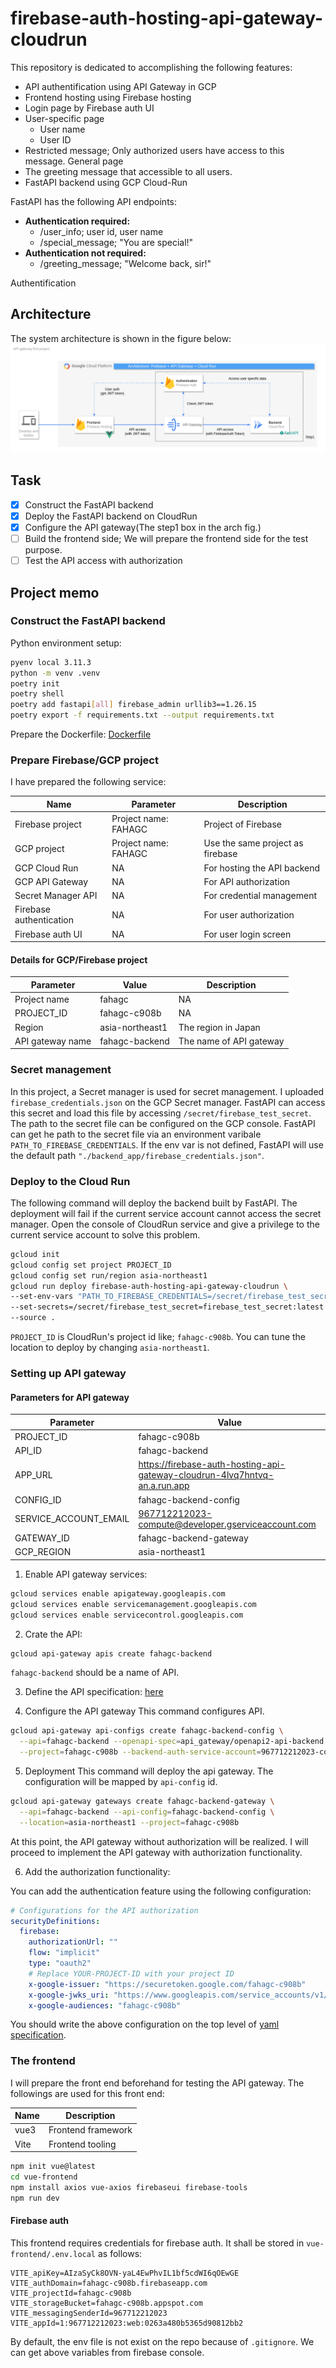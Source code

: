 # firebase-auth-hosting-api-gateway-cloudrun

This repository is dedicated to accomplishing the following features:

- API authentification using API Gateway in GCP
- Frontend hosting using Firebase hosting
- Login page by Firebase auth UI
- User-specific page
    - User name
    - User ID
- Restricted message; Only authorized users have access to this message.
  General page
- The greeting message that accessible to all users.
- FastAPI backend using GCP Cloud-Run

FastAPI has the following API endpoints:

- **Authentication required:**
    - /user_info; user id, user name
    - /special_message; "You are special!"
- **Authentication not required:**
    - /greeting_message; "Welcome back, sir!"

Authentification

## Architecture

The system architecture is shown in the figure below:
![fig](docs/arch_design.drawio.png)

## Task

- [x] Construct the FastAPI backend
- [x] Deploy the FastAPI backend on CloudRun
- [x] Configure the API gateway(The step1 box in the arch fig.)
- [ ] Build the frontend side; We will prepare the frontend side for the test purpose.
- [ ] Test the API access with authorization

## Project memo

### Construct the FastAPI backend

Python environment setup:

```bash
pyenv local 3.11.3
python -m venv .venv
poetry init
poetry shell
poetry add fastapi[all] firebase_admin urllib3==1.26.15
poetry export -f requirements.txt --output requirements.txt
```

Prepare the Dockerfile: [Dockerfile](./Dockerfile)

### Prepare Firebase/GCP project

I have prepared the following service:

| Name                    | Parameter            | Description                      |
|-------------------------|----------------------|----------------------------------|
| Firebase project        | Project name: FAHAGC | Project of Firebase              |
| GCP project             | Project name: FAHAGC | Use the same project as firebase |
| GCP Cloud Run           | NA                   | For hosting the API backend      |
| GCP API Gateway         | NA                   | For API authorization            |
| Secret Manager API      | NA                   | For credential management        |
| Firebase authentication | NA                   | For user authorization           |
| Firebase auth UI        | NA                   | For user login screen            |

#### Details for GCP/Firebase project

| Parameter        | Value           | Description             |
|------------------|-----------------|-------------------------|
| Project name     | fahagc          | NA                      |
| PROJECT_ID       | fahagc-c908b    | NA                      |
| Region           | asia-northeast1 | The region in Japan     |
| API gateway name | fahagc-backend  | The name of API gateway |

### Secret management

In this project, a Secret manager is used for secret management.
I uploaded `firebase_credentials.json` on the GCP Secret manager. FastAPI can access this secret and load this file by
accessing `/secret/firebase_test_secret`.
The path to the secret file can be configured on the GCP console.
FastAPI can get he path to the secret file via an environment varibale `PATH_TO_FIREBASE_CREDENTIALS`. If the env var is
not defined, FastAPI will use the default path `"./backend_app/firebase_credentials.json"`.

### Deploy to the Cloud Run

The following command will deploy the backend built by FastAPI.
The deployment will fail if the current service account cannot access the secret manager.
Open the console of CloudRun service and give a privilege to the current service account to solve this problem.

```bash
gcloud init
gcloud config set project PROJECT_ID
gcloud config set run/region asia-northeast1
gcloud run deploy firebase-auth-hosting-api-gateway-cloudrun \
--set-env-vars "PATH_TO_FIREBASE_CREDENTIALS=/secret/firebase_test_secret" \
--set-secrets=/secret/firebase_test_secret=firebase_test_secret:latest \
--source .
```

`PROJECT_ID` is CloudRun's project id like; `fahagc-c908b`.
You can tune the location to deploy by changing `asia-northeast1`.

### Setting up API gateway

#### Parameters for API gateway

| Parameter             | Value                                                                      |
|-----------------------|----------------------------------------------------------------------------|
| PROJECT_ID            | fahagc-c908b                                                               |
| API_ID                | fahagc-backend                                                             |
| APP_URL               | https://firebase-auth-hosting-api-gateway-cloudrun-4lvq7hntvq-an.a.run.app |
| CONFIG_ID             | fahagc-backend-config                                                      |
| SERVICE_ACCOUNT_EMAIL | 967712212023-compute@developer.gserviceaccount.com                         |
| GATEWAY_ID            | fahagc-backend-gateway                                                     |
| GCP_REGION            | asia-northeast1                                                            |

1. Enable API gateway services:

```bash
gcloud services enable apigateway.googleapis.com
gcloud services enable servicemanagement.googleapis.com
gcloud services enable servicecontrol.googleapis.com
```

2. Crate the API:

```bash
gcloud api-gateway apis create fahagc-backend
```

`fahagc-backend` should be a name of API.

3. Define the API specification:
   [here](api_gateway/openapi2-api-backend.yaml)


4. Configure the API gateway
   This command configures API.

```bash
gcloud api-gateway api-configs create fahagc-backend-config \
  --api=fahagc-backend --openapi-spec=api_gateway/openapi2-api-backend.yaml \
  --project=fahagc-c908b --backend-auth-service-account=967712212023-compute@developer.gserviceaccount.com
```

5. Deployment
   This command will deploy the api gateway. The configuration will be mapped by `api-config` id.

```bash
gcloud api-gateway gateways create fahagc-backend-gateway \
  --api=fahagc-backend --api-config=fahagc-backend-config \
  --location=asia-northeast1 --project=fahagc-c908b
```

At this point, the API gateway without authorization will be realized.
I will proceed to implement the API gateway with authorization functionality.

6. Add the authorization functionality:

You can add the authentication feature using the following configuration:

```yaml
# Configurations for the API authorization
securityDefinitions:
  firebase:
    authorizationUrl: ""
    flow: "implicit"
    type: "oauth2"
    # Replace YOUR-PROJECT-ID with your project ID
    x-google-issuer: "https://securetoken.google.com/fahagc-c908b"
    x-google-jwks_uri: "https://www.googleapis.com/service_accounts/v1/metadata/x509/securetoken@system.gserviceaccount.com"
    x-google-audiences: "fahagc-c908b"
```

You should write the above configuration on the top level
of [yaml specification](api_gateway/openapi2-api-backend.yaml).

### The frontend

I will prepare the front end beforehand for testing the API gateway.
The followings are used for this front end:

| Name | Description        |
|------|--------------------|
| vue3 | Frontend framework |
| Vite | Frontend tooling   |

```bash
npm init vue@latest
cd vue-frontend
npm install axios vue-axios firebaseui firebase-tools
npm run dev
```

#### Firebase auth
This frontend requires credentials for firebase auth.
It shall be stored in `vue-frontend/.env.local` as follows:
```
VITE_apiKey=AIzaSyCk8OVN-yaL4EwPhvIL1bf5cdWI6qOEwGE
VITE_authDomain=fahagc-c908b.firebaseapp.com
VITE_projectId=fahagc-c908b
VITE_storageBucket=fahagc-c908b.appspot.com
VITE_messagingSenderId=967712212023
VITE_appId=1:967712212023:web:0263a480b5365d90812bb2
```
By default, the env file is not exist on the repo because of `.gitignore`.
We can get above variables from firebase console.







